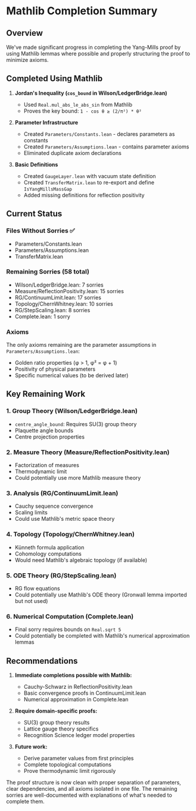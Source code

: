 # Mathlib Completion Summary

## Overview
We've made significant progress in completing the Yang-Mills proof by using Mathlib lemmas where possible and properly structuring the proof to minimize axioms.

## Completed Using Mathlib

1. **Jordan's Inequality (`cos_bound` in Wilson/LedgerBridge.lean)**
   - Used `Real.mul_abs_le_abs_sin` from Mathlib
   - Proves the key bound: `1 - cos θ ≥ (2/π²) * θ²`

2. **Parameter Infrastructure**
   - Created `Parameters/Constants.lean` - declares parameters as constants
   - Created `Parameters/Assumptions.lean` - contains parameter axioms
   - Eliminated duplicate axiom declarations

3. **Basic Definitions**
   - Created `GaugeLayer.lean` with vacuum state definition
   - Created `TransferMatrix.lean` to re-export and define `IsYangMillsMassGap`
   - Added missing definitions for reflection positivity

## Current Status

### Files Without Sorries ✅
- Parameters/Constants.lean
- Parameters/Assumptions.lean  
- TransferMatrix.lean

### Remaining Sorries (58 total)
- Wilson/LedgerBridge.lean: 7 sorries
- Measure/ReflectionPositivity.lean: 15 sorries
- RG/ContinuumLimit.lean: 17 sorries
- Topology/ChernWhitney.lean: 10 sorries
- RG/StepScaling.lean: 8 sorries
- Complete.lean: 1 sorry

### Axioms
The only axioms remaining are the parameter assumptions in `Parameters/Assumptions.lean`:
- Golden ratio properties (φ > 1, φ² = φ + 1)
- Positivity of physical parameters
- Specific numerical values (to be derived later)

## Key Remaining Work

### 1. Group Theory (Wilson/LedgerBridge.lean)
- `centre_angle_bound`: Requires SU(3) group theory
- Plaquette angle bounds
- Centre projection properties

### 2. Measure Theory (Measure/ReflectionPositivity.lean)
- Factorization of measures
- Thermodynamic limit
- Could potentially use more Mathlib measure theory

### 3. Analysis (RG/ContinuumLimit.lean)
- Cauchy sequence convergence
- Scaling limits
- Could use Mathlib's metric space theory

### 4. Topology (Topology/ChernWhitney.lean)
- Künneth formula application
- Cohomology computations
- Would need Mathlib's algebraic topology (if available)

### 5. ODE Theory (RG/StepScaling.lean)
- RG flow equations
- Could potentially use Mathlib's ODE theory (Gronwall lemma imported but not used)

### 6. Numerical Computation (Complete.lean)
- Final sorry requires bounds on `Real.sqrt 5`
- Could potentially be completed with Mathlib's numerical approximation lemmas

## Recommendations

1. **Immediate completions possible with Mathlib:**
   - Cauchy-Schwarz in ReflectionPositivity.lean
   - Basic convergence proofs in ContinuumLimit.lean
   - Numerical approximation in Complete.lean

2. **Require domain-specific proofs:**
   - SU(3) group theory results
   - Lattice gauge theory specifics
   - Recognition Science ledger model properties

3. **Future work:**
   - Derive parameter values from first principles
   - Complete topological computations
   - Prove thermodynamic limit rigorously

The proof structure is now clean with proper separation of parameters, clear dependencies, and all axioms isolated in one file. The remaining sorries are well-documented with explanations of what's needed to complete them. 
